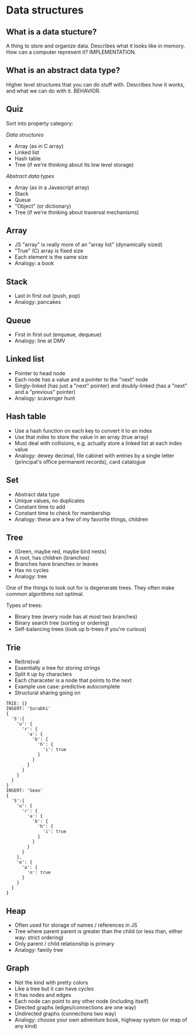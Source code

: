 # Data structures

## What is a data stucture?

A thing to store and organize data. Describes what it looks like in memory. How can a computer represent it? IMPLEMENTATION.

## What is an abstract data type?

Higher level structures that you can do stuff with. Describes how it works, and what we can do with it. BEHAVIOR.

## Quiz

Sort into property category:

*Data structures*

- Array (as in C array)
- Linked list
- Hash table
- Tree (if we're thinking about its low level storage)

*Abstract data types*

- Array (as in a Javascript array)
- Stack
- Queue
- "Object" (or dictionary)
- Tree (if we're thinking about traversal mechanisms)

## Array

- JS "array" is really more of an "array list" (dynamically sized)
- "True" (C) array is fixed size
- Each element is the same size
- Analogy: a book

## Stack

- Last in first out (push, pop)
- Analogy: pancakes

## Queue

- First in first out (enqueue, dequeue)
- Analogy: line at DMV

## Linked list

- Pointer to head node
- Each node has a value and a pointer to the "next" node
- Singly-linked (has just a "next" pointer) and doubly-linked (has a "next" and a "previous" pointer)
- Analogy: scavenger hunt

## Hash table

- Use a hash function on each key to convert it to an index
- Use that index to store the value in an array (true array)
- Must deal with collisions, e.g. actually store a linked list at each index value
- Analogy: dewey decimal, file cabinet with entries by a single letter (principal's office permanent records), card catalogue

## Set

- Abstract data type
- Unique values, no duplicates
- Constant time to add
- Constant time to check for membership
- Analogy: these are a few of my favorite things, children

## Tree

- (Green, maybe red, maybe bird nests)
- A root, has children (branches)
- Branches have branches or leaves
- Has no cycles
- Analogy: tree

One of the things to look out for is degenerate trees. They often make common algorithms not optimal.

Types of trees:

- Binary tree (every node has at most two branches)
- Binary search tree (sorting or ordering)
- Self-balancing trees (look up b-trees if you're curious)

## Trie

- Re(trie)val
- Essentially a tree for storing strings
- Split it up by characters
- Each characeter is a node that points to the next
- Example use case: predictive autocomplete
- Structural sharing going on

```
TRIE: {}
INSERT: 'Surabhi'
{
  'S':{
    'u': {
      'r': {
        'a': {
          'b': {
            'h': {
              'i': true
            }
          }
        }
      }
    }
  }
}
INSERT: 'Sean'
{
  'S':{
    'u': {
      'r': {
        'a': {
          'b': {
            'h': {
              'i': true
            }
          }
        }
      }
    },
    'e': {
      'a': {
        'n': true
      }
    }
  }
}
```

## Heap

- Often used for storage of names / references in JS
- Tree where parent parent is greater than the child (or less than, either way: strict ordering)
- Only parent / child relationship is primary
- Analogy: family tree

## Graph

- Not the kind with pretty colors
- Like a tree but it can have cycles
- It has nodes and edges
- Each node can point to any other node (including itself)
- Directed graphs (edges/connections are one way)
- Undirected graphs (connections two way)
- Analogy: choose your own adventure book, highway system (or map of any kind)
